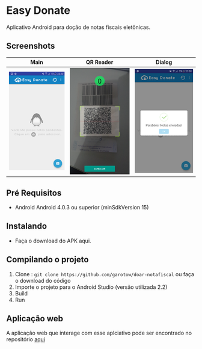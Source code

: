# Easy Donate

Aplicativo Android para doção de notas fiscais eletônicas.

## Screenshots
Main            |  QR Reader |  Dialog
:-------------------------:|:-------------------------:|:-------------------------:
![](/s1.png)  |  ![](/s2.png) |  ![](/s3.png)


## Pré Requisitos
* Android Android 4.0.3 ou superior (minSdkVersion 15)

## Instalando
* Faça o download do APK aqui. 

## Compilando o projeto

1. Clone : ```git clone https://github.com/garotow/doar-notafiscal``` ou faça o download do código
2. Importe o projeto para o Android Studio (versão utilizada 2.2)
3. Build
4. Run

## Aplicação web

A aplicação web que interage com esse aplciativo pode ser encontrado no repositório [aqui](https://github.com/victormn/easydonate/)
